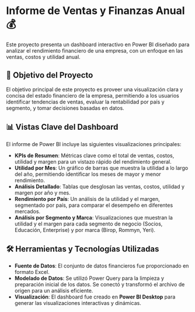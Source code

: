 # Informe de Ventas y Finanzas Anual 💰

Este proyecto presenta un dashboard interactivo en Power BI diseñado para analizar el rendimiento financiero de una empresa, con un enfoque en las ventas, costos y utilidad anual.

## 🎯 Objetivo del Proyecto

El objetivo principal de este proyecto es proveer una visualización clara y concisa del estado financiero de la empresa, permitiendo a los usuarios identificar tendencias de ventas, evaluar la rentabilidad por país y segmento, y tomar decisiones basadas en datos.

## 📊 Vistas Clave del Dashboard

El informe de Power BI incluye las siguientes visualizaciones principales:

* **KPIs de Resumen**: Métricas clave como el total de ventas, costos, utilidad y margen para un vistazo rápido del rendimiento general.
* **Utilidad por Mes**: Un gráfico de barras que muestra la utilidad a lo largo del año, permitiendo identificar los meses de mayor y menor rendimiento.
* **Análisis Detallado**: Tablas que desglosan las ventas, costos, utilidad y margen por año y mes.
* **Rendimiento por País**: Un análisis de la utilidad y el margen, segmentado por país, para comparar el desempeño en diferentes mercados.
* **Análisis por Segmento y Marca**: Visualizaciones que muestran la utilidad y el margen para cada segmento de negocio (Socios, Educación, Enterprise) y por marca (Birop, Rommyn, Yeri).

## 🛠️ Herramientas y Tecnologías Utilizadas

* **Fuente de Datos**: El conjunto de datos financieros fue proporcionado en formato Excel.
* **Modelado de Datos**: Se utilizó Power Query para la limpieza y preparación inicial de los datos. Se conectó y transformó el archivo de origen para un análisis eficiente.
* **Visualización**: El dashboard fue creado en **Power BI Desktop** para generar las visualizaciones interactivas y dinámicas.
